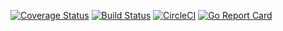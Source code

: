 [![Coverage Status](https://coveralls.io/repos/github/iwalz/tdoc/badge.svg)](https://coveralls.io/github/iwalz/tdoc)
[![Build Status](https://travis-ci.org/iwalz/tdoc.svg?branch=master)](https://travis-ci.org/iwalz/tdoc)
[![CircleCI](https://circleci.com/gh/iwalz/tdoc.svg?style=shield)](https://circleci.com/gh/iwalz/tdoc)
[![Go Report Card](https://goreportcard.com/badge/github.com/iwalz/tdoc)](https://goreportcard.com/report/github.com/iwalz/tdoc)
